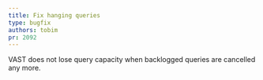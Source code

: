 ```yaml
---
title: Fix hanging queries
type: bugfix
authors: tobim
pr: 2092
---
```


VAST does not lose query capacity when backlogged queries are cancelled any
more.
